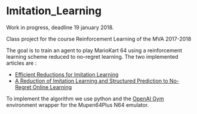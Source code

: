 # Imitation_Learning

Work in progress, deadline 19 january 2018.

Class project for the course Reinforcement Learning of the MVA 2017-2018

The goal is to train an agent to play MarioKart 64 using a reinforcement learning scheme reduced to no-regret learning. The two implemented articles are :

* <a href="http://proceedings.mlr.press/v9/ross10a/ross10a.pdf">Efficient Reductions for Imitation Learning</a>
* <a href="http://proceedings.mlr.press/v15/ross11a/ross11a.pdf">A Reduction of Imitation Learning and Structured Prediction
to No-Regret Online Learning</a>

To implement the algorithm we use python and the <a href="https://github.com/bzier/gym-mupen64plus">OpenAI Gym</a> environment wrapper for the Mupen64Plus N64 emulator.
